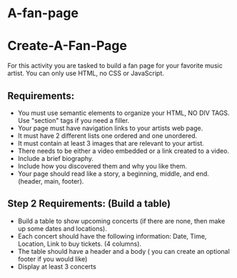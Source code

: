 # A-fan-page
# Create-A-Fan-Page

For this activity you are tasked to build a fan page for your favorite music artist. You can only use HTML, no CSS or JavaScript.

## Requirements:
  - You must use semantic elements to organize your HTML, NO DIV TAGS. Use "section" tags if you need a filler.
  - Your page must have navigation links to your artists web page.
  - It must have 2 different lists one ordered and one unordered.
  - It must contain at least 3 images that are relevant to your artist.
  - There needs to be either a video embedded or a link created to a video.
  - Include a brief biography. 
  - Include how you discovered them and why you like them.
  - Your page should read like a story, a beginning, middle, and end. (header, main, footer).

## Step 2 Requirements: (Build a table)
  - Build a table to show upcoming concerts (if there are none, then make up some dates and locations).
  - Each concert should have the following information: Date, Time, Location, Link to buy tickets. (4 columns).
  - The table should have a header and a body ( you can create an optional footer if you would like)
  - Display at least 3 concerts 
